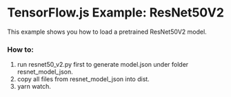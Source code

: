 # TensorFlow.js Example: ResNet50V2

This example shows you how to load a pretrained ResNet50V2 model.

### How to:
1. run resnet50_v2.py first to generate model.json under folder resnet_model_json.
2. copy all files from resnet_model_json into dist.
3. yarn watch.

